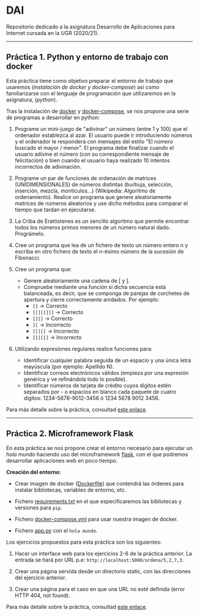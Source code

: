# DAI
Repositorio dedicado a la asignatura Desarrollo de Aplicaciones para Internet cursada en la UGR (2020/21).

---

## Práctica 1. Python y entorno de trabajo con docker

Esta práctica tiene como objetivo preparar el entorno de trabajo que usaremos (*instalación de docker y docker-compose*) así como familiarizarse con el lenguaje de programación que utilizaremos en la asignatura, (*python*).

Tras la instalación de [docker](https://docs.docker.com/get-docker/) y [docker-compose](https://docs.docker.com/compose/install/), se nos propone una serie de programas a desarrollar en python:

1. Programe un mini-juego de "adivinar" un número (entre 1 y 100) que el ordenador establezca al azar. El usuario puede ir introduciendo números y el ordenador le responderá con mensajes del estilo "El número buscado el mayor / menor". El programa debe finalizar cuando el usuario adivine el número (con su correspondiente mensaje de felicitación) o bien cuando el usuario haya realizado 10 intentos incorrectos de adivinación.

2. Programe un par de funciones de ordenación de matrices (UNIDIMENSIONALES) de números distintas (burbuja, selección, inserción, mezcla, montículos...) (Wikipedia: Algoritmo de ordenamiento). Realice un programa que genere aleatoriamente matrices de números aleatorios y use dicho métodos para comparar el tiempo que tardan en ejecutarse.

3. La Criba de Eratóstenes es un sencillo algoritmo que permite encontrar todos los números primos menores de un número natural dado. Prográmelo.

4. Cree un programa que lea de un fichero de texto un número entero n y escriba en otro fichero de texto el n-ésimo número de la sucesión de Fibonacci.

5. Cree un programa que:
    + Genere aleatoriamente una cadena de [ y ].
    + Compruebe mediante una función si dicha secuencia está balanceada, es decir, que se componga de parejas de corchetes de apertura y cierre correctamente anidados. Por ejemplo:
        + `[]` -> Correcto
        + `[[][[]]]` -> Correcto
        + `[][]` -> Correcto
        + `][` -> Incorrecto
        + `[[][[` -> Incorrecto
        + `[]][[]` -> Incorrecto

6. Utilizando expresiones regulares realice funciones para:
    + Identificar cualquier palabra seguida de un espacio y una única letra mayúscula (por ejemplo: Apellido N).
    + Identificar correos electrónicos válidos (empieza por una expresión genérica y ve refinándola todo lo posible).
    + Identificar números de tarjeta de crédito cuyos dígitos estén separados por - o espacios en blanco cada paquete de cuatro dígitos: 1234-5678-9012-3456 ó 1234 5678 9012 3456.

Para más detalle sobre la práctica, consultad [este enlace](https://swad.ugr.es/swad/tmp/am/knPrklOpnqvSFhoykCDmiu8onz84DmtYdv49AC6G4/DAI%20Practica%201%20-%20Python%20y%20entorno%20de%20trabajo.html).

---

## Práctica 2. Microframework Flask

En esta práctica se nos propone crear el entorno necesario para ejecutar un *hola mundo* haciendo uso del microframework [flask](https://palletsprojects.com/p/flask/), con el que podremos desarrollar aplicaciones web en poco tiempo.

**Creación del entorno:**

+ Crear imagen de docker ([Dockerfile](https://github.com/sergiovp/DAI/blob/master/Dockerfile)) que contendrá las órdenes para instalar bibliotecas, variables de entorno, etc.

+ Fichero [requirements.txt](https://github.com/sergiovp/DAI/blob/master/requirements.txt) en el que especificaremos las bibliotecas y versiones para `pip`.

+ Fichero [docker-compose.yml](https://github.com/sergiovp/DAI/blob/master/docker-compose.yml) para usar nuestra imagen de docker.

+ Fichero [app.py](https://github.com/sergiovp/DAI/blob/master/app/app.py) con el `hola mundo`.

Los ejercicios propuestos para esta práctica son los siguientes:

1. Hacer un interface web para los ejercicios 2-6 de la práctica anterior. La entrada se hará por URL p.e: `http://localhost:5000/ordena/5,2,7,3`.

2. Crear una página servida desde un directorio static, con las direcciones del ejercicio anterior.

3. Crear una página para el caso en que una URL no esté definida (error HTTP 404, not found).

Para más detalle sobre la práctica, consultad [este enlace](https://swad.ugr.es/swad/tmp/Gh/CxSslYczx9vm9CRv20lg1QX-osPNX4qM55FaguO4Q/DAI%20Practica%202%20-%20Microframework%20Flask.html).
